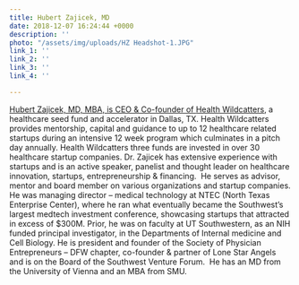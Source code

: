 ```yaml
---
title: Hubert Zajicek, MD
date: 2018-12-07 16:24:44 +0000
description: ''
photo: "/assets/img/uploads/HZ Headshot-1.JPG"
link_1: ''
link_2: ''
link_3: ''
link_4: ''

---
```

[Hubert Zajicek, MD, MBA, is CEO & Co-founder of ](https://www.healthwildcatters.com/mentors?__hstc=3037743.f7bd35a287fedde99311d751bfe42fd4.1542227144562.1543597132524.1543863854462.7&__hssc=3037743.335.1543863854462&__hsfp=2847743631&hsutk=f7bd35a287fedde99311d751bfe42fd4#749c5b552f473c6348e8d468f07c91df)[Health Wildcatters](http://healthwildcatters.com/), a healthcare seed fund and accelerator in Dallas, TX. Health Wildcatters provides mentorship, capital and guidance to up to 12 healthcare related startups during an intensive 12 week program which culminates in a pitch day annually. Health Wildcatters three funds are invested in over 30 healthcare startup companies. Dr. Zajicek has extensive experience with startups and is an active speaker, panelist and thought leader on healthcare innovation, startups, entrepreneurship & financing.  He serves as advisor, mentor and board member on various organizations and startup companies. He was managing director – medical technology at NTEC (North Texas Enterprise Center), where he ran what eventually became the Southwest’s largest medtech investment conference, showcasing startups that attracted in excess of $300M. Prior, he was on faculty at UT Southwestern, as an NIH funded principal investigator, in the Departments of Internal medicine and Cell Biology. He is president and founder of the Society of Physician Entrepreneurs – DFW chapter, co-founder & partner of Lone Star Angels and is on the Board of the Southwest Venture Forum.  He has an MD from the University of Vienna and an MBA from SMU.
